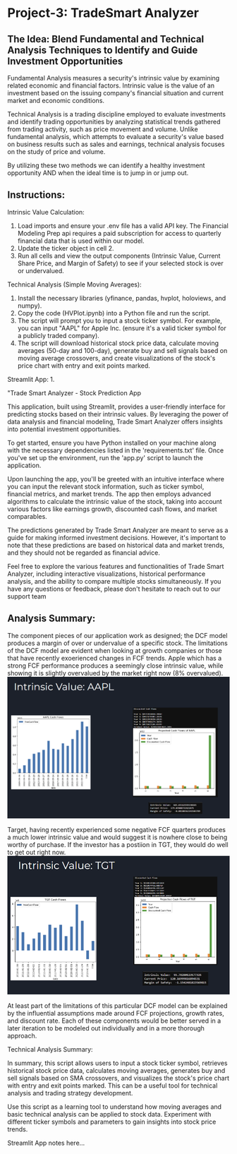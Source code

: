 # Project-3: TradeSmart Analyzer
## The Idea: Blend Fundamental and Technical Analysis Techniques to Identify and Guide Investment Opportunities
Fundamental Analysis measures a security's intrinsic value by examining related economic and financial factors. Intrinsic value is the value of an investment based on the issuing company's financial situation and current market and economic conditions.

Technical Analysis is a trading discipline employed to evaluate investments and identify trading opportunities by analyzing statistical trends gathered from trading activity, such as price movement and volume. Unlike fundamental analysis, which attempts to evaluate a security's value based on business results such as sales and earnings, technical analysis focuses on the study of price and volume.

By utilizing these two methods we can identify a healthy investment opportunity AND when the ideal time is to jump in or jump out.

## Instructions:
Intrinsic Value Calculation:
1. Load imports and ensure your .env file has a valid API key. The Financial Modeling Prep api requires a paid subscription for access to quarterly financial data that is used within our model.
2. Update the ticker object in cell 2.
3. Run all cells and view the output components (Intrinsic Value, Current Share Price, and Margin of Safety) to see if your selected stock is over or undervalued.

Technical Analysis (Simple Moving Averages):
1. Install the necessary libraries (yfinance, pandas, hvplot, holoviews, and numpy).
2. Copy the code (HVPlot.ipynb) into a Python file and run the script.
3. The script will prompt you to input a stock ticker symbol. For example, you can input "AAPL" for Apple Inc. (ensure it's a valid ticker symbol for a publicly traded company).
4. The script will download historical stock price data, calculate moving averages (50-day and 100-day), generate buy and sell signals based on moving average crossovers, and create visualizations of the stock's price chart with entry and exit points marked.

Streamlit App:
1. 

"Trade Smart Analyzer - Stock Prediction App

This application, built using Streamlit, provides a user-friendly interface for predicting stocks based on their intrinsic values. By leveraging the power of data analysis and financial modeling, Trade Smart Analyzer offers insights into potential investment opportunities. 

To get started, ensure you have Python installed on your machine along with the necessary dependencies listed in the 'requirements.txt' file. Once you've set up the environment, run the 'app.py' script to launch the application. 

Upon launching the app, you'll be greeted with an intuitive interface where you can input the relevant stock information, such as ticker symbol, financial metrics, and market trends. The app then employs advanced algorithms to calculate the intrinsic value of the stock, taking into account various factors like earnings growth, discounted cash flows, and market comparables.

The predictions generated by Trade Smart Analyzer are meant to serve as a guide for making informed investment decisions. However, it's important to note that these predictions are based on historical data and market trends, and they should not be regarded as financial advice.

Feel free to explore the various features and functionalities of Trade Smart Analyzer, including interactive visualizations, historical performance analysis, and the ability to compare multiple stocks simultaneously. If you have any questions or feedback, please don't hesitate to reach out to our support team


## Analysis Summary:
The component pieces of our application work as designed; the DCF model produces a margin of over or undervalue of a specific stock. The limitations of the DCF model are evident when looking at growth companies or those that have recently exoerienced changes in FCF trends. Apple which has a strong FCF performance produces a seemingly close intrinsic value, while showing it is slightly overvalued by the market right now (8% overvalued).
![AAPLIntrinsicValue](README%20Visuals/AAPL%20Intrinsic%20Value.png)

Target, having recently experienced some negative FCF quarters produces a much lower intrinsic value and would suggest it is nowhere close to being worthy of purchase. If the investor has a postiion in TGT, they would do well to get out right now.
![TGTIntrinsicValue](README%20Visuals/TGT%20Intrinsic%20Value.png)

At least part of the limitations of this particular DCF model can be explained by the influential assumptions made around FCF projections, growth rates, and discount rate. Each of these components would be better served in a later iteration to be modeled out individually and in a more thorough approach.

Technical Analysis Summary:

In summary, this script allows users to input a stock ticker symbol, retrieves historical stock price data, calculates moving averages, generates buy and sell signals based on SMA crossovers, and visualizes the stock's price chart with entry and exit points marked. This can be a useful tool for technical analysis and trading strategy development. 

Use this script as a learning tool to understand how moving averages and basic technical analysis can be applied to stock data. Experiment with different ticker symbols and parameters to gain insights into stock price trends.


Streamlit App notes here...
